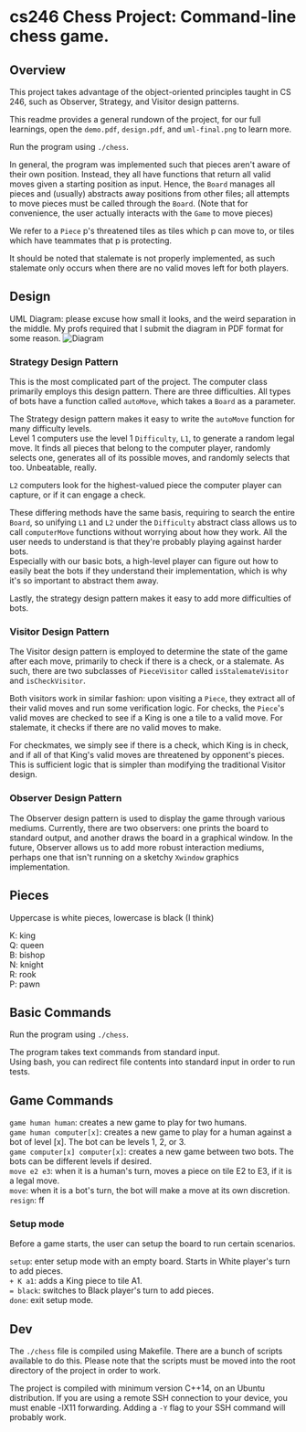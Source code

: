 # cs246 Chess Project: Command-line chess game.

## Overview
This project takes advantage of the object-oriented principles taught in CS 246, such as Observer, Strategy, and Visitor design patterns.

This readme provides a general rundown of the project, for our full learnings, open the `demo.pdf`, `design.pdf`, and `uml-final.png` to learn more.

Run the program using `./chess`. 

In general, the program was implemented such that pieces aren't aware of their own position. Instead, they all have functions
that return all valid moves given a starting position as input. Hence, the `Board` manages all pieces and (usually) abstracts away positions from other files; 
all attempts to move pieces must be called through the `Board`. (Note that for convenience, the user actually interacts with the `Game` to move pieces)

We refer to a `Piece` p's threatened tiles as tiles which p can move to, or tiles which have teammates that p is protecting.

It should be noted that stalemate is not properly implemented, as such stalemate only occurs when there are no valid moves left
for both players.

## Design
UML Diagram: please excuse how small it looks, and the weird separation in the middle. My profs required that I submit the diagram in PDF format for some reason.
![Diagram](https://github.com/wx02shi/cs246-chess-project/blob/master/uml-final.png?raw=true)

### Strategy Design Pattern
This is the most complicated part of the project. The computer class primarily employs this design pattern. 
There are three difficulties. All types of bots have a function called `autoMove`, which takes a `Board` as a parameter.

The Strategy design pattern makes it easy to write the `autoMove` function for many difficulty levels. \
Level 1 computers use the level 1 `Difficulty`, `L1`, to generate a random legal move. It finds all pieces that belong
to the computer player, randomly selects one, generates all of its possible moves, and randomly selects that too. Unbeatable, really.

`L2` computers look for the highest-valued piece the computer player can capture, or if it can engage a check. 

These differing methods have the same basis, requiring to search the entire `Board`, so unifying `L1` and `L2` under the 
`Difficulty` abstract class allows us to call `computerMove` functions without worrying about how they work. All the user
needs to understand is that they're probably playing against harder bots. \
Especially with our basic bots, a high-level player can figure out how to easily beat the bots if they understand their implementation,
which is why it's so important to abstract them away.

Lastly, the strategy design pattern makes it easy to add more difficulties of bots.

### Visitor Design Pattern
The Visitor design pattern is employed to determine the state of the game after each move, primarily to check if there is a check,
or a stalemate. As such, there are two subclasses of `PieceVisitor` called `isStalemateVisitor` and `isCheckVisitor`. 

Both visitors work in similar fashion: upon visiting a `Piece`, they extract all of their valid moves and run some verification logic.
For checks, the `Piece`'s valid moves are checked to see if a King is one a tile to a valid move. For stalemate, it checks if
there are no valid moves to make.

For checkmates, we simply see if there is a check, which King is in check, and if all of that King's valid moves are threatened
by opponent's pieces. This is sufficient logic that is simpler than modifying the traditional Visitor design.

### Observer Design Pattern
The Observer design pattern is used to display the game through various mediums. Currently, there are two observers: 
one prints the board to standard output, and another draws the board in a graphical window. In the future, Observer allows
us to add more robust interaction mediums, perhaps one that isn't running on a sketchy `Xwindow` graphics implementation.

## Pieces
Uppercase is white pieces, lowercase is black (I think)

K: king \
Q: queen \
B: bishop \
N: knight \
R: rook \
P: pawn

## Basic Commands
Run the program using `./chess`. 

The program takes text commands from standard input. \
Using bash, you can redirect file contents into standard input in order to run tests.

## Game Commands
`game human human`: creates a new game to play for two humans. \
`game human computer[x]`: creates a new game to play for a human against a bot of level [x]. The bot can be levels 1, 2, or 3.\
`game computer[x] computer[x]`: creates a new game between two bots. The bots can be different levels if desired.\
`move e2 e3`: when it is a human's turn, moves a piece on tile E2 to E3, if it is a legal move.\
`move`: when it is a bot's turn, the bot will make a move at its own discretion.\
`resign`: ff
### Setup mode
Before a game starts, the user can setup the board to run certain scenarios.

`setup`: enter setup mode with an empty board. Starts in White player's turn to add pieces. \
`+ K a1`: adds a King piece to tile A1.\
`= black`: switches to Black player's turn to add pieces.\
`done`: exit setup mode.

## Dev
The `./chess` file is compiled using Makefile. There are a bunch of scripts available to do this. Please note that the scripts must be moved into the root directory of the project in order to work. 

The project is compiled with minimum version C++14, on an Ubuntu distribution. If you are using a remote SSH connection to your device, you must enable -lX11 forwarding. Adding a `-Y` flag to your SSH command will probably work. 
